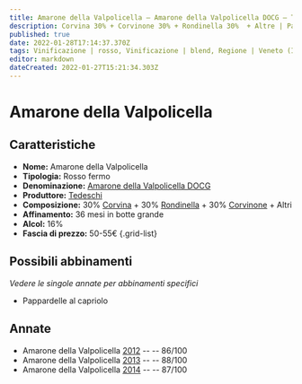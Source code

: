 ```yaml
---
title: Amarone della Valpolicella – Amarone della Valpolicella DOCG – Tedeschi – Veneto (IT) – 50-55€ – 3★
description: Corvina 30% + Corvinone 30% + Rondinella 30%  + Altre | Pappardelle al capriolo
published: true
date: 2022-01-28T17:14:37.370Z
tags: Vinificazione | rosso, Vinificazione | blend, Regione | Veneto (IT), Vinificazione | fermo, Prezzi | 50-55€, Vitigni | Corvina, Vitigni | Rondinella, Vitigni | Corvinone, Valutazioni | 3 stelle, Alimento | pasta, Alimento-dettagli | pappardelle, Aromatizzazione | al capriolo
editor: markdown
dateCreated: 2022-01-27T15:21:34.303Z
---
```


# Amarone della Valpolicella

## Caratteristiche
- **Nome:** <span class="nome">Amarone della Valpolicella</span>
- **Tipologia:** Rosso fermo
- **Denominazione:** <span class="denominazione">[Amarone della Valpolicella DOCG](/denominazioni/Italia/Veneto/DOCG/Amarone-della-Valpolicella)</span>
- **Produttore:** <span class="cantina">[Tedeschi](/produttori/Italia/Veneto/Tedeschi)</span> 
- **Composizione:** 30% [Corvina](/vitigni/Italia/bacca-nera/corvina) + 30% [Rondinella](/vitigni/Italia/bacca-nera/rondinella) + 30% [Corvinone](/vitigni/Italia/bacca-nera/corvinone) + Altri
- **Affinamento:** 36 mesi in botte grande
- **Alcol:** 16%
- **Fascia di prezzo:** 50-55€
{.grid-list}

## Possibili abbinamenti
*Vedere le singole annate per abbinamenti specifici*

- Pappardelle al capriolo

## Annate
- Amarone della Valpolicella [2012](vini/Italia/Veneto/Tedeschi/Amarone-Maternigo-Riserva/2012) -- <span class="star-3"></span> -- 86/100
- Amarone della Valpolicella [2013](vini/Italia/Veneto/Tedeschi/Amarone-Maternigo-Riserva/2013) -- <span class="star-3"></span> -- 88/100
- Amarone della Valpolicella [2014](vini/Italia/Veneto/Tedeschi/Amarone-Maternigo-Riserva/2014) -- <span class="star-3"></span> -- 87/100

